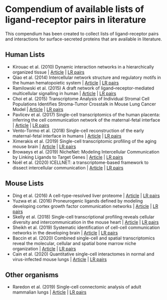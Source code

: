 # Compendium of available lists of ligand-receptor pairs in literature

This compendium has been created to collect lists of ligand-receptor pairs
and interactions for surface-secreted proteins that are available in literature.

## Human Lists

- Kirouac et al. (2010) Dynamic interaction networks in a hierarchically organized tissue
    | [Article](https://doi.org/10.1038/msb.2010.71)
    | [LR pairs](./Human/Human-2010-Kirouac-LR-pairs.xlsx)
- Qiao et al. (2014) Intercellular network structure and regulatory motifs in the human
 hematopoietic system
    | [Article](https://doi.org/10.15252/msb.20145141)
    |  [LR pairs](./Human/Human-2014-Qiao-LR-pairs.xlsx)
- Ramilowski et al. (2015) A draft network of ligand–receptor-mediated multicellular
 signalling in human
    | [Article](https://doi.org/10.1038/ncomms8866)
    | [LR pairs](./Human/Human-2015-Ramilowski-LR-pairs.txt)
- Choi et al. (2015) Transcriptome Analysis of Individual Stromal Cell Populations
 Identifies Stroma-Tumor Crosstalk in Mouse Lung Cancer Model
    | [Article](https://doi.org/10.1016/j.celrep.2015.01.040)
    | [LR pairs](./Human/Human-2015-Choi-LR-pairs.txt)
- Pavlicev et al. (2017) Single-cell transcriptomics of the human placenta: inferring
 the cell communication network of the maternal-fetal interface
    | [Article](https://doi.org/10.1101/gr.207597.116)
    | [LR pairs](./Human/Human-2017-Pavlicev-LR-pairs.xlsx)
- Vento-Tormo et al. (2018) Single-cell reconstruction of the early maternal-fetal
 interface in humans
    | [Article](https://doi.org/10.1038/s41586-018-0698-6)
    | [LR pairs](./Human/Human-2018-Vento-Tormo-LR-pairs.csv)
- Ximerakis et al. (2019) Single-cell transcriptomic profiling of
 the aging mouse brain
    | [Article](https://doi.org/10.1038/s41593-019-0491-3)
    | [LR pairs](./Human/Human-2019-Ximerakis-BaderLab-2017.txt.zip)
- Browaeys et al. (2019) NicheNet: Modeling Intercellular Communication
 by Linking Ligands to Target Genes
    | [Article](https://doi.org/10.1038/s41592-019-0667-5)
    | [LR pairs](./Human/Human-2019-Browaeys-LR-pairs.zip)
- Noël et al. (2020) ICELLNET: a transcriptome-based framework to
 dissect intercellular communication
    | [Article](https://doi.org/10.1101/2020.03.05.976878)
    | [LR pairs](./Human/Human-2020-Noël-LR-pairs.xlsx)


## Mouse Lists

- Ding et al. (2016) A cell-type-resolved liver proteome
    | [Article](https://doi.org/10.1074/mcp.M116.060145)
    | [LR pairs](./Mouse/Mouse-2016-Ding-LR-pairs.xlsx)
- Yuzwa et al. (2016) Proneurogenic ligands defined by
 modeling developing cortex growth factor communication networks
    | [Article](https://doi.org/10.1016/j.neuron.2016.07.037)
    | [LR pairs](./Mouse/Mouse-2016-Yuzwa-LR-pairs.xlsx)
- Skelly et al. (2018) Single-cell transcriptional profiling reveals cellular
 diversity and intercommunication in the mouse heart
    | [Article](https://doi.org/10.1016/j.celrep.2017.12.072)
    | [LR pairs](./Mouse/Mouse-2018-Skelly-LR-pairs.xlsx)
 - Sheikh et al. (2019) Systematic identification of
  cell-cell communication networks in the developing brain
    | [Article](https://doi.org/10.1016/j.isci.2019.10.026)
    | [LR pairs](./Mouse/Mouse-2019-Sheikh-LR-pairs.xlsx)
- Baccin et al. (2020) Combined single-cell and spatial transcriptomics reveal the molecular,
 cellular and spatial bone marrow niche organization
    | [Article](https://doi.org/10.1038/s41556-019-0439-6)
    | [LR pairs](./Mouse/Mouse-2020-Baccin-LR-pairs.xlsx)
 - Cain et al. (2020) Quantitative single-cell interactomes
  in normal and virus-infected mouse lungs
    | [Article](https://doi.org/10.1101/2020.02.05.936054)
    | [LR pairs](./Mouse/Mouse-2020-Cain-LR-pairs.xlsx)

## Other organisms

- Raredon et al. (2019) Single-cell connectomic analysis of
adult mammalian lungs
    | [Article](https://doi.org/10.1126/sciadv.aaw3851)
    | [LR pairs](./Others/Multiple-2019-Raredon-LR-pairs.xlsx)